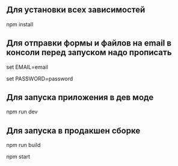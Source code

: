 ## Для установки всех зависимостей

npm install

## Для отправки формы и файлов на email в консоли перед запуском надо прописать

set EMAIL=email

set PASSWORD=password

## Для запуска приложения в дев моде

npm run dev

## Для запуска в продакшен сборке 

npm run build 

npm start